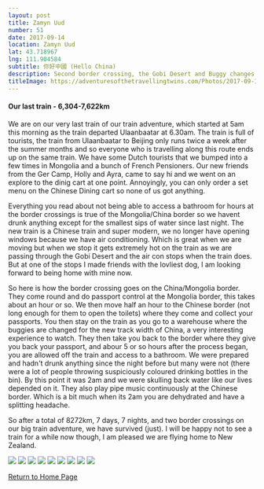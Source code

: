 ```yaml
---
layout: post
title: Zamyn Uud
number: 51
date: 2017-09-14
location: Zamyn Uud
lat: 43.718967
lng: 111.904584
subtitle: 你好中國 (Hello China)
description: Second border crossing, the Gobi Desert and Buggy changes. 
titleImage: https://adventuresofthetravellingtwins.com/Photos/2017-09-14-ZamynUud/cover-min.JPG
---
```


<h4>Our last train - 6,304-7,622km</h4>

We are on our very last train of our train adventure, which started at 5am this morning as the train departed Ulaanbaatar at 6.30am. The train is full of tourists, the train from Ulaanbaatar to Beijing only runs twice a week after the summer months and so everyone who is travelling along this route ends up on the same train. We have some Dutch tourists that we bumped into a few times in Mongolia and a bunch of French Pensioners. 
Our new friends from the Ger Camp, Holly and Ayra, came to say hi and we went on an explore to the dinig cart at one point. Annoyingly, you can only order a set menu on the Chinese Dining cart so none of us got anything.

Everything you read about not being able to access a bathroom for hours at the border crossings is true of the Mongolia/China border so we havent drunk anything except for the smallest sips of water since last night. 
The new train is a Chinese train and super modern, we no longer have opening windows because we have air conditioning. Which is great when we are moving but when we stop it gets extremely hot on the train as we are passing through the Gobi Desert and the air con stops when the train does. But at one of the stops I made friends with the lovliest dog, I am looking forward to being home with mine now. 

So here is how the border crossing goes on the China/Mongolia border. 
They come round and do passport control at the Mongolia border, this takes about an hour or so. 
We then move half an hour to the Chinese border (not long enough for them to open the toilets) where they come and collect your passports.
You then stay on the train as you go to a warehouse where the buggies are changed for the new track width of China, a very interesting experience to watch. 
They then take you back to the border where they give you back your passport, and abour 5 or so hours after the process began, you are allowed off the train and access to a bathroom. 
We were prepared and hadn't drunk anything since the night before but many were not (there were a lot of people throwing suspiciously coloured drinking bottles in the bin). 
By this point it was 2am and we were skulling back water like our lives depended on it. They also play pipe music continuously at the Chinese border. Which is a bit much when its 2am you are dehydrated and have a splitting headache.

So after a total of 8272km, 7 days, 7 nights, and two border crossings on our big train adventure, we have survived (just). I will be happy not to see a train for a while now though, I am pleased we are flying home to New Zealand. 

<img src="https://adventuresofthetravellingtwins.com/Photos/2017-09-14-ZamynUud/day11-min.JPG" class="image1">
<img src="https://adventuresofthetravellingtwins.com/Photos/2017-09-14-ZamynUud/day12-min.JPG" class="image1">
<img src="https://adventuresofthetravellingtwins.com/Photos/2017-09-14-ZamynUud/day13-min.JPG" class="image1">
<img src="https://adventuresofthetravellingtwins.com/Photos/2017-09-14-ZamynUud/day14-min.JPG" class="image1">
<img src="https://adventuresofthetravellingtwins.com/Photos/2017-09-14-ZamynUud/day15-min.JPG" class="image1">
<img src="https://adventuresofthetravellingtwins.com/Photos/2017-09-14-ZamynUud/day16-min.JPG" class="image1">
<img src="https://adventuresofthetravellingtwins.com/Photos/2017-09-14-ZamynUud/day17-min.JPG" class="image1">
<img src="https://adventuresofthetravellingtwins.com/Photos/2017-09-14-ZamynUud/day18-min.JPG" class="image1">
<img src="https://adventuresofthetravellingtwins.com/Photos/2017-09-14-ZamynUud/day19-min.JPG" class="image1">

<a href="https://adventuresofthetravellingtwins.com/">Return to Home Page</a>
